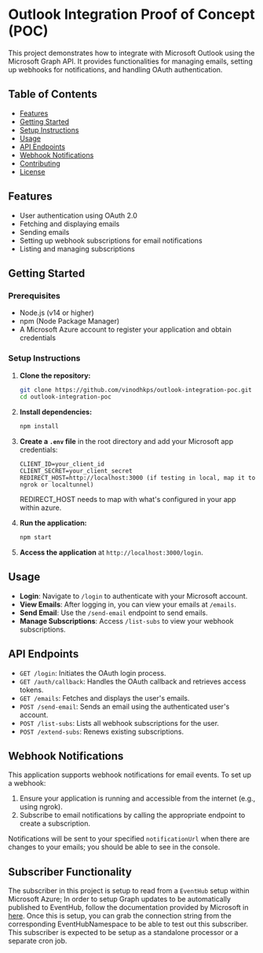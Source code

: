 # Outlook Integration Proof of Concept (POC)

This project demonstrates how to integrate with Microsoft Outlook using the Microsoft Graph API. It provides functionalities for managing emails, setting up webhooks for notifications, and handling OAuth authentication.

## Table of Contents

- [Features](#features)
- [Getting Started](#getting-started)
- [Setup Instructions](#setup-instructions)
- [Usage](#usage)
- [API Endpoints](#api-endpoints)
- [Webhook Notifications](#webhook-notifications)
- [Contributing](#contributing)
- [License](#license)

## Features

- User authentication using OAuth 2.0
- Fetching and displaying emails
- Sending emails
- Setting up webhook subscriptions for email notifications
- Listing and managing subscriptions

## Getting Started

### Prerequisites

- Node.js (v14 or higher)
- npm (Node Package Manager)
- A Microsoft Azure account to register your application and obtain credentials

### Setup Instructions

1. **Clone the repository:**

   ```bash
   git clone https://github.com/vinodhkps/outlook-integration-poc.git
   cd outlook-integration-poc
   ```

2. **Install dependencies:**

   ```bash
   npm install
   ```

3. **Create a `.env` file** in the root directory and add your Microsoft app credentials:

   ```plaintext
   CLIENT_ID=your_client_id
   CLIENT_SECRET=your_client_secret
   REDIRECT_HOST=http://localhost:3000 (if testing in local, map it to ngrok or localtunnel)
   ```
   REDIRECT_HOST needs to map with what's configured in your app within azure.

4. **Run the application:**

   ```bash
   npm start
   ```

5. **Access the application** at `http://localhost:3000/login`.

## Usage

- **Login**: Navigate to `/login` to authenticate with your Microsoft account.
- **View Emails**: After logging in, you can view your emails at `/emails`.
- **Send Email**: Use the `/send-email` endpoint to send emails.
- **Manage Subscriptions**: Access `/list-subs` to view your webhook subscriptions.

## API Endpoints

- `GET /login`: Initiates the OAuth login process.
- `GET /auth/callback`: Handles the OAuth callback and retrieves access tokens.
- `GET /emails`: Fetches and displays the user's emails.
- `POST /send-email`: Sends an email using the authenticated user's account.
- `POST /list-subs`: Lists all webhook subscriptions for the user.
- `POST /extend-subs`: Renews existing subscriptions.

## Webhook Notifications

This application supports webhook notifications for email events. To set up a webhook:

1. Ensure your application is running and accessible from the internet (e.g., using ngrok).
2. Subscribe to email notifications by calling the appropriate endpoint to create a subscription.

Notifications will be sent to your specified `notificationUrl` when there are changes to your emails; you should be able to see in the console.

## Subscriber Functionality

The subscriber in this project is setup to read from a `EventHub` setup within Microsoft Azure; In order to setup Graph updates to be automatically published to EventHub, follow the documentation provided by Microsoft in [here](https://learn.microsoft.com/en-us/graph/change-notifications-delivery-event-hubs?tabs=change-notifications-eventhubs-azure-portal-rbac%2Cchange-notifications-eventhubs-rbac%2Chttp#set-up-the-azure-event-hubs-authentication). Once this is setup, you can grab the connection string from the corresponding EventHubNamespace to be able to test out this subscriber. This subscriber is expected to be setup as a standalone processor or a separate cron job.


